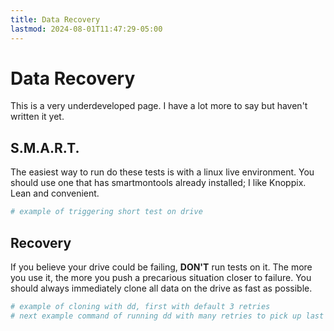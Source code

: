 ```yaml
---
title: Data Recovery
lastmod: 2024-08-01T11:47:29-05:00
---
```

# Data Recovery
This is a very underdeveloped page. I have a lot more to say but haven't written it yet.
## S.M.A.R.T.
The easiest way to run do these tests is with a linux live environment. You should use one that has smartmontools already installed; I like Knoppix. Lean and convenient.
```bash
# example of triggering short test on drive
```
## Recovery
If you believe your drive could be failing, __DON'T__ run tests on it. The more you use it, the more you push a precarious situation closer to failure. You should always immediately clone all data on the drive as fast as possible.
```bash
# example of cloning with dd, first with default 3 retries
# next example command of running dd with many retries to pick up last fragments
```